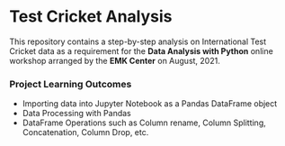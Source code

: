 # Test Cricket Analysis
This repository contains a step-by-step analysis on International Test Cricket data as a requirement for the **Data Analysis with Python** online workshop arranged by the **EMK Center** on August, 2021.

### Project Learning Outcomes
- Importing data into Jupyter Notebook as a Pandas DataFrame object
- Data Processing with Pandas
- DataFrame Operations such as Column rename, Column Splitting, Concatenation, Column Drop, etc.
